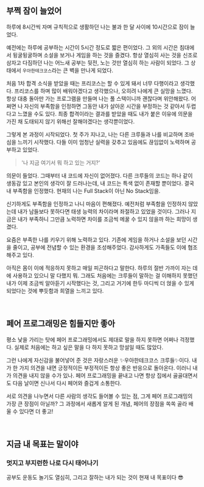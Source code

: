 ## 부쩍 잠이 늘었어

하루에 8시간씩 자며 규칙적으로 생활하던 나는 불과 한 달 사이에 10시간으로 잠이 늘었다.

예전에는 하루에 공부하는 시간이 5시간 정도로 짧은 편이었다. 그 외의 시간은 침대에서 뒹굴뒹굴하며 소설을 보거나 게임을 하는 것을 즐겼다. 항상 열심히 사는 것을 신조로 삼자고 다짐하던 나는 어느새 공부는 뒷전, 노는 것만 열심히 하는 사람이 되었다. 그 상태에서 `우아한테크코스`라는 큰 벽을 만나게 되었다.

처음 1차 합격 소식을 받았을 때는 프리코스는 할 수 있게 돼서 너무 다행이라고 생각했다. 프리코스를 하며 많이 배워야겠다고 생각했으나, 오히려 나에게 큰 실망을 느꼈다. 항상 대충 돌아만 가는 프로그램을 만들며 나는 풀 스택이니까 괜찮다며 위안해왔다. 어쩌면 나 자신의 부족함을 인정하면 그동안 내가 살아온 시간을 부정하는 것 같아서 두렵다고 느꼈을 수도 있다. 최종 합격이라는 결과를 받았을 때도 내가 붙은 이유에 의문을 가진 채 도태되지 않기 위해선 잘해야겠다는 생각뿐이었다.

그렇게 본 과정이 시작되었다. 첫 주가 지나고, 나는 다른 크루들과 나를 비교하며 조바심을 느끼기 시작했다. 다들 이미 엄청난 실력을 갖추고 있음에도 끊임없이 노력하며 공부하고 있었다.

> '나 지금 여기서 뭐 하고 있는 거지?'

의문이 들었다. 그때부터 내 코드에 자신이 없어졌다. 다른 크루들의 코드는 하나 같이 생동감 있고 본인의 생각이 잘 드러나는데, 내 코드는 특색 없이 존재할 뿐이었다. 결국 내 부족함을 인정했다. 현재의 나는 Full Stack이 아닌 No Stack임을.

신기하게도 부족함을 인정하고 나니 마음이 편해졌다. 예전처럼 부족함을 인정하지 않았는데 내가 남들보다 못하다면 태생 능력의 차이라며 좌절하고 있었을 것이다. 그러나 지금은 내가 부족하니 그만큼 노력하면 차이를 조금씩 메꿀 수 있지 않을까 하는 희망이 생겼다.

요즘은 부족한 나를 키우기 위해 노력하고 있다. 기존에 게임을 하거나 소설을 보던 시간을 줄이고, 공부에 전념할 수 있는 환경을 조성해주었다. 감사하게도 가족들도 이에 협조해주고 있다.

아직은 몸이 이에 적응하지 못하고 매일 피곤하다고 말한다. 하루의 절반 가까이 자는 데에 사용하고 있으니 말 다했지 뭐. 그래도 처음에는 크루들이 말하는 걸 이해하지 못했던 내가 이제 조금씩 알아듣기 시작했다는 것, 그리고 거기에 한두 마디씩 더 얹을 수 있게 되었다는 것에 뿌듯함과 희열을 느끼고 있다.

<br>

## 페어 프로그래밍은 힘들지만 좋아

평소 낯을 가리는 탓에 페어 프로그래밍에서도 제대로 말을 하지 못하면 어쩌나 걱정했다. 실제로 처음에는 하고 싶은 말을 다 하지 못하고 망설일 때도 많았다.

그런 나에게 자신감을 불어넣어 준 것은 자랑스러운 ✨우아한테크코스 크루들✨이다. 내가 한 가지 의견을 내면 긍정적이든 부정적이든 항상 좋은 반응으로 돌아온다. 이러니 내가 의견을 내지 않을 수가 있나. 페어 프로그래밍을 끝내고 나면 항상 집에서 골골대면서도 다음 날이면 신나서 다시 페어와 즐겁게 소통한다.

서로 의견을 나누면서 다른 사람의 생각도 들어볼 수 있는 점, 그게 페어 프로그래밍의 가장 큰 장점이 아닐까? 그 과정에서 새롭게 알게 된 개념, 페어의 장점을 쏙쏙 골라 배울 수 있다면 더 좋고!

<br>

## 지금 내 목표는 말이야

### 멋지고 부지런한 나로 다시 태어나기

공부도 운동도 놀기도 열심히, 그리고 잘하는 내가 되는 것이 현재 내 목표이다 😎
